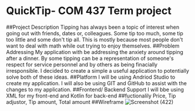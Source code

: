 # QuickTip- COM 437 Term project
##Project Description
Tipping has always been a topic of interest when going out with friends, dates or, colleagues. Some tip too much, some tip too little and some don't tip all. This is mostly because most people don't want to deal with math while out trying to enjoy themselves.
##Problem Addressing
My application with be addressing the anxiety around tipping after a dinner. By some tipping can be a representation of someone's respect for service personnel and by others as being finacially irresponsible. I decided to create a simple a useful application to potentially solve both of these ideas.
##Platform
I will be using Andriod Studio to create my application. I will also be using GIT and GitHub to assist with the changes to my application.
##Frontend/ Backend Support
I will bbe using XML for my front-end and Kotlin for back-end
##fuctionalily
Price, Tip adjustor, Tip amount, Total amount
##Wireframe
![Screenshot (422)](https://user-images.githubusercontent.com/117051329/201161926-8864839e-95c0-4b2d-b118-864348d00f3e.png)
